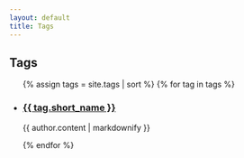 ```yaml
---
layout: default
title: Tags
---
```

## Tags

<ul class="site-ul ul-tags">
  {% assign tags = site.tags | sort %}
  {% for tag in tags %}
    <li>
        <h3 class="title"><a href="{{ tag.url }}">{{ tag.short_name }}</a></h3>
        <p>{{ author.content | markdownify }}</p>
    </li>
  {% endfor %}
</ul>